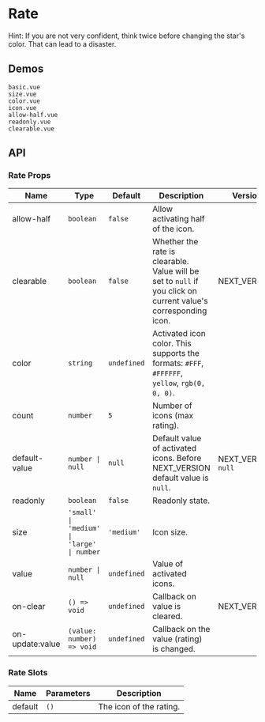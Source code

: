 # Rate

Hint: If you are not very confident, think twice before changing the star's color. That can lead to a disaster.

## Demos

```demo
basic.vue
size.vue
color.vue
icon.vue
allow-half.vue
readonly.vue
clearable.vue
```

## API

### Rate Props

| Name | Type | Default | Description | Version |
| --- | --- | --- | --- | --- |
| allow-half | `boolean` | `false` | Allow activating half of the icon. |  |
| clearable | `boolean` | `false` | Whether the rate is clearable. Value will be set to `null` if you click on current value's corresponding icon. | NEXT_VERSION |
| color | `string` | `undefined` | Activated icon color. This supports the formats: `#FFF`, `#FFFFFF`, `yellow`, `rgb(0, 0, 0)`. |  |
| count | `number` | `5` | Number of icons (max rating). |  |
| default-value | `number \| null` | `null` | Default value of activated icons. Before NEXT_VERSION default value is `null`. | NEXT_VERSION `null` |
| readonly | `boolean` | `false` | Readonly state. |  |
| size | `'small' \| 'medium' \| 'large' \| number` | `'medium'` | Icon size. |  |
| value | `number \| null` | `undefined` | Value of activated icons. |  |
| on-clear | `() => void` | `undefined` | Callback on value is cleared. | NEXT_VERSION |
| on-update:value | `(value: number) => void` | `undefined` | Callback on the value (rating) is changed. |  |

### Rate Slots

| Name    | Parameters | Description             |
| ------- | ---------- | ----------------------- |
| default | `()`       | The icon of the rating. |
